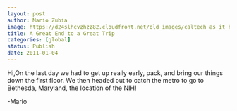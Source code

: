 ```yaml
---
layout: post
author: Mario Zubia
image: https://d24slhcvzhzz82.cloudfront.net/old_images/caltech_as_it_happens/6a0105349b8251970b0147e139474d970b.jpg
title: A Great End to a Great Trip
categories: [global]
status: Publish
date: 2011-01-04
---
```


Hi,On the last day we had to get up really early, pack, and bring our things down the first floor. We then headed out to catch the metro to go to Bethesda, Maryland, the location of the NIH! 

-Mario
